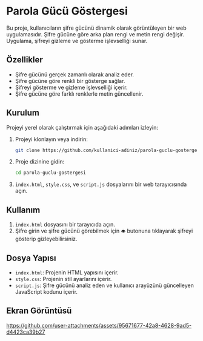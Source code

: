 # Parola Gücü Göstergesi

Bu proje, kullanıcıların şifre gücünü dinamik olarak görüntüleyen bir web uygulamasıdır. Şifre gücüne göre arka plan rengi ve metin rengi değişir. Uygulama, şifreyi gizleme ve gösterme işlevselliği sunar.

## Özellikler

- Şifre gücünü gerçek zamanlı olarak analiz eder.
- Şifre gücüne göre renkli bir gösterge sağlar.
- Şifreyi gösterme ve gizleme işlevselliği içerir.
- Şifre gücüne göre farklı renklerle metin güncellenir.

## Kurulum

Projeyi yerel olarak çalıştırmak için aşağıdaki adımları izleyin:

1. Projeyi klonlayın veya indirin:
    ```bash
    git clone https://github.com/kullanici-adiniz/parola-guclu-gostergesi.git
    ```
2. Proje dizinine gidin:
    ```bash
    cd parola-guclu-gostergesi
    ```

3. `index.html`, `style.css`, ve `script.js` dosyalarını bir web tarayıcısında açın.

## Kullanım

1. `index.html` dosyasını bir tarayıcıda açın.
2. Şifre girin ve şifre gücünü görebilmek için `👁️` butonuna tıklayarak şifreyi gösterip gizleyebilirsiniz.

## Dosya Yapısı

- `index.html`: Projenin HTML yapısını içerir.
- `style.css`: Projenin stil ayarlarını içerir.
- `script.js`: Şifre gücünü analiz eden ve kullanıcı arayüzünü güncelleyen JavaScript kodunu içerir.
## Ekran Görüntüsü



https://github.com/user-attachments/assets/95671677-42a8-4628-9ad5-d4423ca39b27



